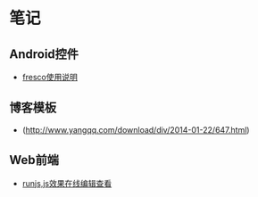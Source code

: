 # 笔记
## Android控件
* [fresco使用说明](http://fresco-cn.org/docs/index.html#_)

## 博客模板
* (http://www.yangqq.com/download/div/2014-01-22/647.html)

## Web前端
* [runjs,js效果在线编辑查看](http://runjs.cn)

